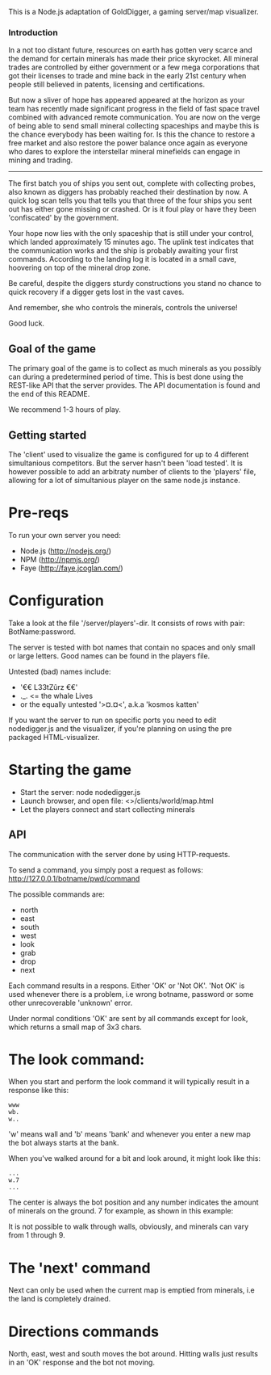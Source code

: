 This is a Node.js adaptation of GoldDigger, a gaming server/map visualizer.

### Introduction
 In a not too distant future, resources on earth has gotten very scarce and the demand for certain minerals has made their price skyrocket. All mineral trades are controlled by either government or a few mega corporations that got their licenses to trade and mine back in the early 21st century when people still believed in patents, licensing and certifications.

 But now a sliver of hope has appeared appeared at the horizon as your team has recently made significant progress in the field of fast space travel combined with advanced remote communication. You are now on the verge of being able to send small mineral collecting spaceships and maybe this is the chance everybody has been waiting for. Is this the chance to restore a free market and also restore the power balance once again as everyone who dares to explore the interstellar mineral minefields can engage in mining and trading.
 
---

 The first batch you of ships you sent out, complete with collecting probes, also known as diggers has probably reached their destination by now. A quick log scan tells you that tells you that three of the four ships you sent out has either gone missing or crashed. Or is it foul play or have they been 'confiscated' by the government.

 Your hope now lies with the only spaceship that is still under your control, which landed approximately 15 minutes ago. The uplink test indicates that the communication works and the ship is probably awaiting your first commands. According to the landing log it is located in a small cave, hoovering on top of the mineral drop zone. 

Be careful, despite the diggers sturdy constructions you stand no chance to quick recovery if a digger gets lost in the vast caves. 

And remember, she who controls the minerals, controls the universe!

Good luck.


## Goal of the game

The primary goal of the game is to collect as much minerals as you possibly can during a predetermined period of time. This is best done using the REST-like API that the server provides. The API documentation is found and the end of this README.

We recommend 1-3 hours of play.

## Getting started

The 'client' used to visualize the game is configured for up to 4 different simultanious competitors. But the server hasn't been 'load tested'. It is however possible to add an arbitraty number of clients to the 'players' file, allowing for a lot of simultanious player on the same node.js instance.

# Pre-reqs

To run your own server you need:

-   Node.js (http://nodejs.org/)
-   NPM (http://npmjs.org/)
-   Faye (http://faye.jcoglan.com/)

# Configuration

Take a look at the file '<path to nodedigger>/server/players'-dir. It consists of rows with pair: BotName:password. 

The server is tested with bot names that contain no spaces and only small or large letters. Good names can be found in the players file. 

Untested (bad) names include: 

*   '€€ L33tZûrz €€'
*   ._. <= the whale Lives 
*   or the equally untested '>¤.¤<', a.k.a 'kosmos katten'

If you want the server to run on specific ports you need to edit nodedigger.js and the visualizer, if you're planning on using the pre packaged HTML-visualizer.

# Starting the game

- Start the server: node nodedigger.js
- Launch browser, and open file: <<nodediggerdir>>/clients/world/map.html
- Let the players connect and start collecting minerals

## API

The communication with the server done by using HTTP-requests.

To send a command, you simply post a request as follows:
http://127.0.0.1/botname/pwd/command

The possible commands are: 

*   north
*   east
*   south
*   west
*   look
*   grab
*   drop
*   next

Each command results in a respons. Either 'OK' or 'Not OK'. 'Not OK' is used whenever there is a problem, i.e wrong botname, password or some other unrecoverable 'unknown' error. 

Under normal conditions 'OK' are sent by all commands except for look, which returns a small map of 3x3 chars.

# The look command:

When you start and perform the look command it will typically result in a response like this:

    www
    wb.
    w..

'w' means wall and 'b' means 'bank' and whenever you enter a new map the bot always starts at the bank.

When you've walked around for a bit and look around, it might look like this:

    ...
    w.7
    ...

The center is always the bot position and any number indicates the amount of minerals on the ground. 7 for example, as shown in this example:

It is not possible to walk through walls, obviously, and minerals can vary from 1 through 9.

# The 'next' command

Next can only be used when the current map is emptied from minerals, i.e the land is completely drained. 

# Directions commands

North, east, west and south moves the bot around. Hitting walls just results in an 'OK' response and the bot not moving.